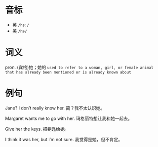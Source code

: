 # 音标

- 英 `/hɜː/`
- 美 `/hɚ/`

# 词义

pron. (宾格)她；她的
`used to refer to a woman, girl, or female animal that has already been mentioned or is already known about`

# 例句

Jane? I don’t really know her.
简？我不太认识她。

Margaret wants me to go with her.
玛格丽特想让我和她一起去。

Give her the keys.
把钥匙给她。

I think it was her, but I’m not sure.
我觉得是她，但不肯定。


